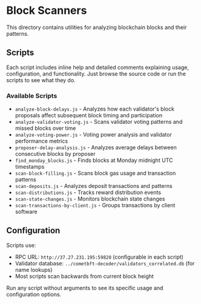 # Block Scanners

This directory contains utilities for analyzing blockchain blocks and their patterns.

## Scripts

Each script includes inline help and detailed comments explaining usage, configuration, and functionality. Just browse the source code or run the scripts to see what they do.

### Available Scripts

- `analyze-block-delays.js` - Analyzes how each validator's block proposals affect subsequent block timing and participation
- `analyze-validator-voting.js` - Scans validator voting patterns and missed blocks over time  
- `analyze-voting-power.js` - Voting power analysis and validator performance metrics
- `proposer-delay-analysis.js` - Analyzes average delays between consecutive blocks by proposer
- `find_monday_blocks.js` - Finds blocks at Monday midnight UTC timestamps
- `scan-block-filling.js` - Scans block gas usage and transaction patterns
- `scan-deposits.js` - Analyzes deposit transactions and patterns
- `scan-distributions.js` - Tracks reward distribution events
- `scan-state-changes.js` - Monitors blockchain state changes
- `scan-transactions-by-client.js` - Groups transactions by client software

## Configuration

Scripts use:
- RPC URL: `http://37.27.231.195:59820` (configurable in each script)
- Validator database: `../cometbft-decoder/validators_correlated.db` (for name lookups)
- Most scripts scan backwards from current block height

Run any script without arguments to see its specific usage and configuration options.